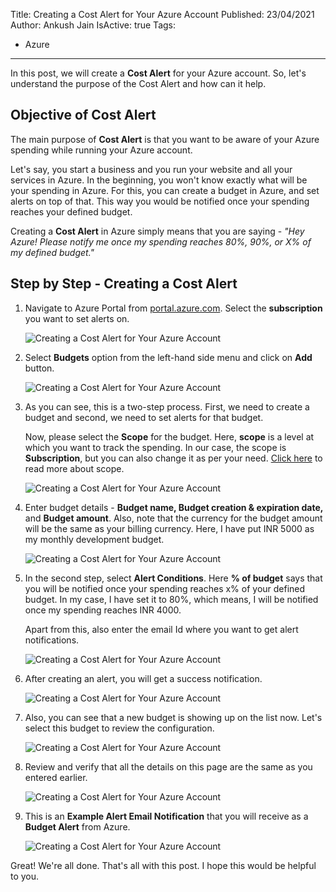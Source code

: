 Title: Creating a Cost Alert for Your Azure Account
Published: 23/04/2021
Author: Ankush Jain
IsActive: true
Tags:
  - Azure
---
In this post, we will create a **Cost Alert** for your Azure account. So, let's understand the purpose of the Cost Alert and how can it help.

## Objective of Cost Alert
The main purpose of **Cost Alert** is that you want to be aware of your Azure spending while running your Azure account. 

Let's say, you start a business and you run your website and all your services in Azure. In the beginning, you won't know exactly what will be your spending in Azure. For this, you can create a budget in Azure, and set alerts on top of that. This way you would be notified once your spending reaches your defined budget. 

Creating a **Cost Alert** in Azure simply means that you are saying - *"Hey Azure! Please notify me once my spending reaches 80%, 90%, or X% of my defined budget."* 

## Step by Step - Creating a Cost Alert

1.  Navigate to Azure Portal from [portal.azure.com](https://portal.azure.com/). Select the **subscription** you want to set alerts on. 

    ![Creating a Cost Alert for Your Azure Account](/img/blogs/creating-a-cost-alert-for-your-azure-account/1-creating-a-billing-alarm-for-your-azure-account.png)

2.  Select **Budgets** option from the left-hand side menu and click on **Add** button. 
    
    ![Creating a Cost Alert for Your Azure Account](/img/blogs/creating-a-cost-alert-for-your-azure-account/2-creating-a-billing-alarm-for-your-azure-account.png)

3.  As you can see, this is a two-step process. First, we need to create a budget and second, we need to set alerts for that budget.   

    Now, please select the **Scope** for the budget. Here, **scope** is a level at which you want to track the spending. In our case, the scope is **Subscription**, but you can also change it as per your need. [Click here](https://docs.microsoft.com/en-us/azure/role-based-access-control/scope-overview) to read more about scope. 
    
    ![Creating a Cost Alert for Your Azure Account](/img/blogs/creating-a-cost-alert-for-your-azure-account/3-creating-a-billing-alarm-for-your-azure-account.png)   

4.  Enter budget details - **Budget name, Budget creation & expiration date,** and **Budget amount**. Also, note that the currency for the budget amount will be the same as your billing currency. Here, I have put INR 5000 as my monthly development budget. 

    ![Creating a Cost Alert for Your Azure Account](/img/blogs/creating-a-cost-alert-for-your-azure-account/4-creating-a-billing-alarm-for-your-azure-account.png)

5.  In the second step, select **Alert Conditions**. Here **% of budget** says that you will be notified once your spending reaches x% of your defined budget. In my case, I have set it to 80%, which means, I will be notified once my spending reaches INR 4000.  

    Apart from this, also enter the email Id where you want to get alert notifications. 
  
    ![Creating a Cost Alert for Your Azure Account](/img/blogs/creating-a-cost-alert-for-your-azure-account/5-creating-a-billing-alarm-for-your-azure-account.png)

6.  After creating an alert, you will get a success notification. 

    ![Creating a Cost Alert for Your Azure Account](/img/blogs/creating-a-cost-alert-for-your-azure-account/6-creating-a-billing-alarm-for-your-azure-account.png)

7.  Also, you can see that a new budget is showing up on the list now. Let's select this budget to review the configuration. 

    ![Creating a Cost Alert for Your Azure Account](/img/blogs/creating-a-cost-alert-for-your-azure-account/7-creating-a-billing-alarm-for-your-azure-account.png)

8.  Review and verify that all the details on this page are the same as you entered earlier. 

    ![Creating a Cost Alert for Your Azure Account](/img/blogs/creating-a-cost-alert-for-your-azure-account/8-creating-a-billing-alarm-for-your-azure-account.png)

9.  This is an **Example Alert Email Notification** that you will receive as a **Budget Alert** from Azure. 

    ![Creating a Cost Alert for Your Azure Account](/img/blogs/creating-a-cost-alert-for-your-azure-account/9-creating-a-billing-alarm-for-your-azure-account.png)

Great! We're all done. That's all with this post. I hope this would be helpful to you.

                